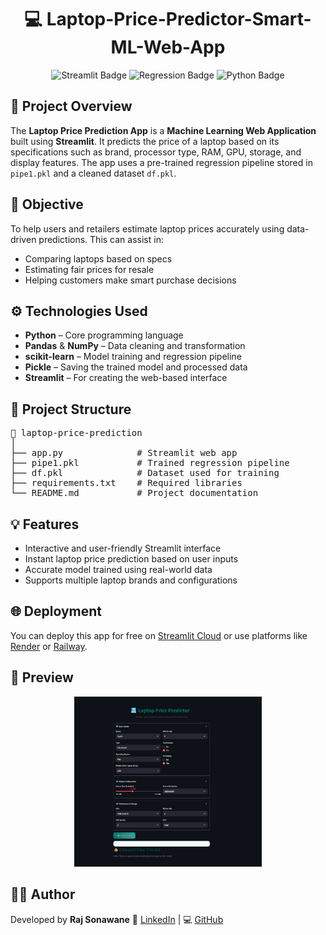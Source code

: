 

<h1 align="center">💻 Laptop-Price-Predictor-Smart-ML-Web-App</h1>

<p align="center">
  <img src="https://img.shields.io/badge/Framework-Streamlit-ff4b4b?style=for-the-badge&logo=streamlit&logoColor=white" alt="Streamlit Badge">
  <img src="https://img.shields.io/badge/Machine%20Learning-Regression-blue?style=for-the-badge" alt="Regression Badge">
  <img src="https://img.shields.io/badge/Language-Python-yellow?style=for-the-badge&logo=python&logoColor=white" alt="Python Badge">
</p>

<h2>📘 Project Overview</h2>
<p>
The <strong>Laptop Price Prediction App</strong> is a <strong>Machine Learning Web Application</strong> built using <strong>Streamlit</strong>.  
It predicts the price of a laptop based on its specifications such as brand, processor type, RAM, GPU, storage, and display features.  
The app uses a pre-trained regression pipeline stored in <code>pipe1.pkl</code> and a cleaned dataset <code>df.pkl</code>.
</p>

<h2>🎯 Objective</h2>
<p>
To help users and retailers estimate laptop prices accurately using data-driven predictions.  
This can assist in:
<ul>
  <li>Comparing laptops based on specs</li>
  <li>Estimating fair prices for resale</li>
  <li>Helping customers make smart purchase decisions</li>
</ul>
</p>

<h2>⚙️ Technologies Used</h2>
<ul>
  <li><strong>Python</strong> – Core programming language</li>
  <li><strong>Pandas</strong> & <strong>NumPy</strong> – Data cleaning and transformation</li>
  <li><strong>scikit-learn</strong> – Model training and regression pipeline</li>
  <li><strong>Pickle</strong> – Saving the trained model and processed data</li>
  <li><strong>Streamlit</strong> – For creating the web-based interface</li>
</ul>


<h2>📂 Project Structure</h2>
<pre>
📁 laptop-price-prediction
│
├── app.py              # Streamlit web app
├── pipe1.pkl           # Trained regression pipeline
├── df.pkl              # Dataset used for training
├── requirements.txt    # Required libraries
└── README.md           # Project documentation
</pre>

<h2>💡 Features</h2>
<ul>
  <li>Interactive and user-friendly Streamlit interface</li>
  <li>Instant laptop price prediction based on user inputs</li>
  <li>Accurate model trained using real-world data</li>
  <li>Supports multiple laptop brands and configurations</li>
</ul>

<h2>🌐 Deployment</h2>
<p>
You can deploy this app for free on 
<a href="https://share.streamlit.io/" target="_blank">Streamlit Cloud</a>  
or use platforms like <a href="https://render.com/" target="_blank">Render</a> or <a href="https://railway.app/" target="_blank">Railway</a>.
</p>

<h2>📸 Preview</h2>
<p align="center">
  <img src="https://github.com/Raj96659/Laptop-Price-Predictor-Smart-ML-Web-App/blob/main/Screenshot%202025-10-30%20004753.png" width="300">
</p>

<h2>👨‍💻 Author</h2>
<p>
Developed by <strong>Raj Sonawane</strong>  
💼 <a href="https://www.linkedin.com/in/yourprofile/" target="_blank">LinkedIn</a> | 
💻 <a href="https://github.com/yourusername" target="_blank">GitHub</a>
</p>

